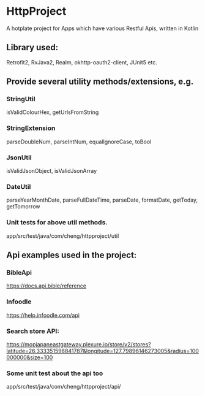 # HttpProject
A hotplate project for Apps which have various Restful Apis, written in Kotlin

## Library used:
Retrofit2, RxJava2, Realm, okhttp-oauth2-client, JUnit5 etc.

## Provide several utility methods/extensions, e.g.
### StringUtil
isValidColourHex, getUrlsFromString
### StringExtension
parseDoubleNum, parseIntNum, equalIgnoreCase, toBool
### JsonUtil
isValidJsonObject, isValidJsonArray
### DateUtil
parseYearMonthDate, parseFullDateTime, parseDate, formatDate, getToday, getTomorrow

### Unit tests for above util methods.
app/src/test/java/com/cheng/httpproject/util

## Api examples used in the project:
### BibleApi
https://docs.api.bible/reference

### Infoodle
https://help.infoodle.com/api

### Search store API:
https://mopjapaneastgateway.plexure.io/store/v2/stores?latitude=26.333351598841787&longitude=127.79896146273005&radius=100000000&size=100

### Some unit test about the api too
app/src/test/java/com/cheng/httpproject/api/